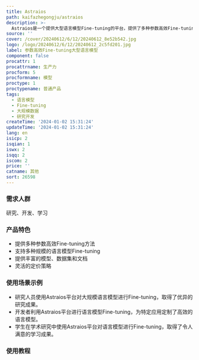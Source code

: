 ```yaml
---
title: Astraios
path: kaifazhegongju/astraios
description: >-
  Astraios是一个提供大型语言模型Fine-tuning的平台，提供了多种参数高效Fine-tuning方法，以及多种规模的模型选择。用户可以在该平台上进行大规模语言模型的Fine-tuning，并获得最佳的成本-性能平衡。平台还提供了丰富的模型、数据集和文档，方便用户进行相关研究和开发。定价灵活，适用于不同规模的用户需求。
source: ''
cover: /cover/20240612/6/12/20240612_8e52b542.jpg
logo: /logo/20240612/6/12/20240612_2c5fd201.jpg
label: 参数高效Fine-tuning大型语言模型
component: false
procattr: 1
procattrname: 生产力
procform: 5
procformname: 模型
proctype: 1
proctypename: 普通产品
tags:
  - 语言模型
  - Fine-tuning
  - 大规模数据
  - 研究开发
createTime: '2024-01-02 15:31:24'
updateTime: '2024-01-02 15:31:24'
lang: en
isicp: 2
isqian: 1
iswx: 2
isqq: 2
iscom: 2
price: ''
catname: 其他
sort: 26598
---
```




### 需求人群
研究、开发、学习

### 产品特色
- 提供多种参数高效Fine-tuning方法
- 支持多种规模的语言模型Fine-tuning
- 提供丰富的模型、数据集和文档
- 灵活的定价策略

### 使用场景示例
- 研究人员使用Astraios平台对大规模语言模型进行Fine-tuning，取得了优异的研究成果。
- 开发者利用Astraios平台进行语言模型Fine-tuning，为特定应用定制了高效的语言模型。
- 学生在学术研究中使用Astraios平台对语言模型进行Fine-tuning，取得了令人满意的学习成果。

### 使用教程


  
